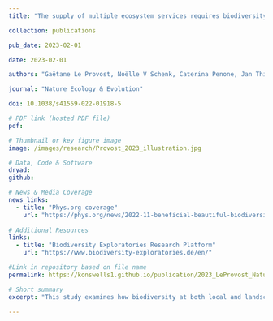 ```yaml
---
title: "The supply of multiple ecosystem services requires biodiversity across spatial scales"

collection: publications

pub_date: 2023-02-01

date: 2023-02-01

authors: "Gaëtane Le Provost, Noëlle V Schenk, Caterina Penone, Jan Thiele, Catrin Westphal, Eric Allan, Manfred Ayasse, Nico Blüthgen, Runa S Boeddinghaus, Andrea Larissa Boesing, Ralph Bolliger, Verena Busch, Markus Fischer, Martin M Gossner, Norbert Hölzel, Kirsten Jung, Ellen Kandeler, Valentin H Klaus, Till Kleinebecker, Sophia Leimer, Sven Marhan, Kathryn Morris, Sandra Müller, Felix Neff, Margot Neyret, Yvonne Oelmann, David J Perović, Sophie Peter, Daniel Prati, Matthias C Rillig, Hugo Saiz, Deborah Schäfer, Michael Scherer-Lorenzen, Michael Schloter, Ingo Schöning, Marion Schrumpf, Juliane Steckel, Ingolf Steffan-Dewenter, Marco Tschapka, Juliane Vogt, Christiane Weiner, Wolfgang Weisser, **Konstans Wells**, Michael Werner, Wolfgang Wilcke, Peter Manning"

journal: "Nature Ecology & Evolution"

doi: 10.1038/s41559-022-01918-5

# PDF link (hosted PDF file)
pdf: 

# Thumbnail or key figure image
image: /images/research/Provost_2023_illustration.jpg

# Data, Code & Software
dryad: 
github: 

# News & Media Coverage
news_links:
  - title: "Phys.org coverage"
    url: "https://phys.org/news/2022-11-beneficial-beautiful-biodiversity-meadows-pastures.html"
     
# Additional Resources
links:
  - title: "Biodiversity Exploratories Research Platform"
    url: "https://www.biodiversity-exploratories.de/en/"

#Link in repository based on file name
permalink: https://konswells1.github.io/publication/2023_LeProvost_NatureEcolEvol  

# Short summary
excerpt: "This study examines how biodiversity at both local and landscape scales influences the supply of 16 ecosystem services across 150 European grassland plots. After accounting for land use and abiotic conditions, the authors show that plant diversity at multiple spatial scales enhances cultural and aboveground regulating services, while provisioning and belowground services are more closely linked to field management. Structural equation models reveal that surrounding biodiversity supports ecosystem services directly and indirectly by enhancing local diversity and facilitating service-provider spill-over. The study also demonstrates that multi-scale biodiversity positively shapes the services valued by diverse stakeholder groups, offering critical insights for scaling biodiversity–ecosystem service relationships in agricultural landscapes."

---
```


